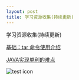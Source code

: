 ```yaml
---
layout: post
title: 学习资源收集(持续更新)
---
```


学习资源收集(持续更新)

[基础：tar 命令使用介绍](http://toutiao.com/i6223900037617811970/?tt_from=mobile_qq&utm_campaign=client_share&app=news_article&utm_source=mobile_qq&iid=3292388694&utm_medium=toutiao_android)

[JAVA实现单利的难点](http://www.codeceo.com/article/java-single-problem.html)

![test icon](http://f.hiphotos.baidu.com/baike/c0%3Dbaike116%2C5%2C5%2C116%2C38/sign=8c5896e5354e251ff6faecaac6efa272/8694a4c27d1ed21bc3981a3aa86eddc450da3f9f.jpg)
